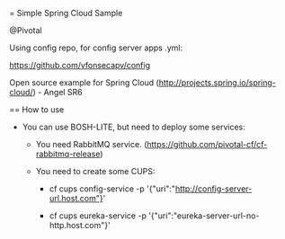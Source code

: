 = Simple Spring Cloud Sample

@Pivotal

Using config repo, for config server apps .yml:

https://github.com/vfonsecapv/config

Open source example for Spring Cloud (http://projects.spring.io/spring-cloud/)  - Angel SR6

== How to use

* You can use BOSH-LITE, but need to deploy some services:

	* You need RabbitMQ service. (https://github.com/pivotal-cf/cf-rabbitmq-release)

	* You need to create some CUPS:

		* cf cups config-service -p '{"uri":"http://config-server-url.host.com"}'

		* cf cups eureka-service -p '{"uri":"eureka-server-url-no-http.host.com"}'